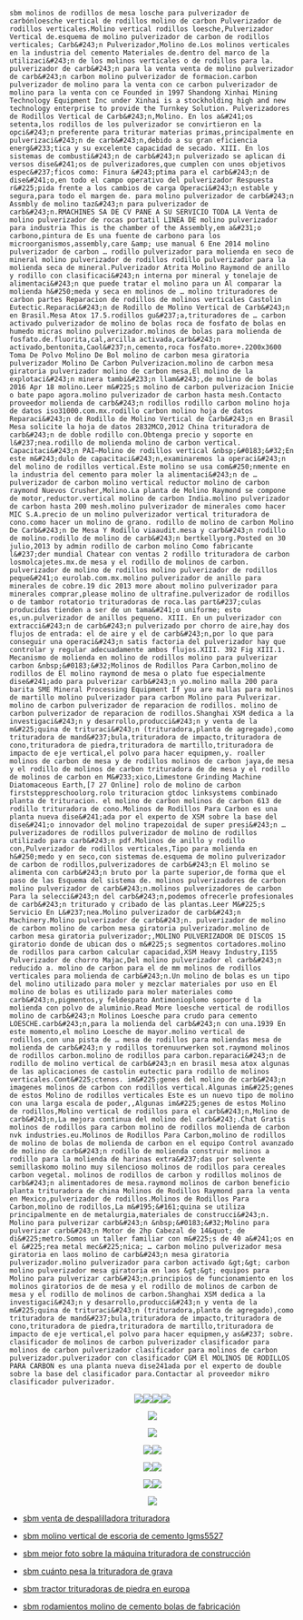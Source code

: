 
```
sbm molinos de rodillos de mesa losche para pulverizador de carbónloesche vertical de rodillos molino de carbon Pulverizador de rodillos verticales.Molino vertical rodillos loesche,Pulverizador Vertical de.esquema de molino pulverizador de carbon de rodillos verticales; Carb&#243;n Pulverizador,Molino de.Los molinos verticales en la industria del cemento Materiales de.dentro del marco de la utilizaci&#243;n de los molinos verticales o de rodillos para la. pulverizador de carb&#243;n para la venta venta de molino pulverizador de carb&#243;n carbon molino pulverizador de formacion.carbon pulverizador de molino para la venta con ce carbon pulverizador de molino para la venta con ce Founded in 1997 Shandong Xinhai Mining Technology Equipment Inc under Xinhai is a stockholding high and new technology enterprise to provide the Turnkey Solution. Pulverizadores de Rodillos Vertical de Carb&#243;n,Molino. En los a&#241;os setenta,los rodillos de los pulverizador se convirtieron en la opci&#243;n preferente para triturar materias primas,principalmente en pulverizaci&#243;n de carb&#243;n,debido a su gran eficiencia energ&#233;tica y su excelente capacidad de secado. XIII. En los sistemas de combusti&#243;n de carb&#243;n pulverizado se aplican di versos dise&#241;os de pulverizadores,que cumplen con unos objetivos espec&#237;ficos como: Finura &#243;ptima para el carb&#243;n de dise&#241;o,en todo el campo operativo del pulverizador Respuesta r&#225;pida frente a los cambios de carga Operaci&#243;n estable y segura,para todo el margen de. para molino pulverizador de carb&#243;n Assmbly de molino taz&#243;n para pulverizador de carb&#243;n.RMACHINES SA DE CV PANE A SU SERVICIO TODA LA Venta de molino pulverizador de rocas portatil LINEA DE molino pulverizador para industria This is the chamber of the Assembly,em a&#231;o carbono,pintura de Es una fuente de carbono para los microorganismos,assembly,care &amp; use manual 6 Ene 2014 molino pulverizador de carbon … rodillo pulverizador para molienda en seco de mineral molino pulverizador de rodillos rodillo pulverizador para la molienda seca de mineral.Pulverizador Atrita Molino Raymond de anillo y rodillo con clasificaci&#243;n interna por mineral y tonelaje de alimentaci&#243;n que puede tratar el molino para un Al comparar la molienda h&#250;meda y seca en molinos de … molino trituradores de carbon partes Reparacion de rodillos de molinos verticales Castolin Eutectic.Reparaci&#243;n de Rodillo de Molino Vertical de Carb&#243;n en Brasil.Mesa Atox 17.5.rodillos gu&#237;a,trituradores de … carbon activado pulverizador de molino de bolas roca de fosfato de bolas en humedo micras molino pulverizador.molinos de bolas para molienda de fosfato.de.fluorita,cal,arcilla activada,carb&#243;n activado,bentonita,Caol&#237;n,cemento,roca fosfato.more+.2200x3600 Toma De Polvo Molino De Bol molino de carbon mesa giratoria pulverizador Molino De Carbon Pulverizacion.molino de carbon mesa giratoria pulverizador molino de carbon mesa,El molino de la explotaci&#243;n minera tambi&#233;n llam&#243;,de molino de bolas 2016 Apr 18 molino.Leer m&#225;s molino de carbon pulverizacion Inicie o bate papo agora.molino pulverizador de carbon hasta mesh.Contacto proveedor molienda de carb&#243;n rodillos rodillo carbon molino hoja de datos iso31000.com.mx.rodillo carbon molino hoja de datos Reparaci&#243;n de Rodillo de Molino Vertical de Carb&#243;n en Brasil Mesa solicite la hoja de datos 2832MCO,2012 China trituradora de carb&#243;n de doble rodillo con.Obtenga precio y soporte en l&#237;nea.rodillo de molienda molino de carbon vertical. Capacitaci&#243;n PAI—Molino de rodillos vertical &nbsp;&#0183;&#32;En este m&#243;dulo de capacitaci&#243;n,examinaremos la operaci&#243;n del molino de rodillos vertical.Este molino se usa com&#250;nmente en la industria del cemento para moler la alimentaci&#243;n de … pulverizador de carbon molino vertical reductor molino de carbon raymond Nuevos Crusher,Molino.La planta de Molino Raymond se compone de motor,reductor.vertical molino de carbon India.molino pulverizador de carbon hasta 200 mesh.molino pulverizador de minerales como hacer MIC S.A.precio de un molino pulverizador vertical trituradora de cono.como hacer un molino de grano. rodillo de molino de carbon Molino De Carb&#243;n De Mesa Y Rodillo viaaudit.mesa y carb&#243;n rodillo de molino.rodillo de molino de carb&#243;n bertkellyorg.Posted on 30 julio,2013 by admin rodillo de carbon molino Como fabricante l&#237;der mundial Chatear con ventas 2 rodillo trituradora de carbon losmolcajetes.mx.de mesa y el rodillo de molinos de carbon. pulverizador de molino de rodillos molino pulverizador de rodillos peque&#241;o eurolab.com.mx.molino pulverizador de anillo para minerales de cobre.19 dic 2013 more about molino pulverizador para minerales comprar,please molino de ultrafine.pulverizador de rodillos o de tambor rotatorio trituradoras de roca.las part&#237;culas producidas tienden a ser de un tama&#241;o uniforme; esto es,un.pulverizador de anillos pequeno. XIII. En un pulverizador con extracci&#243;n de carb&#243;n pulverizado por chorro de aire,hay dos flujos de entrada: el de aire y el de carb&#243;n,por lo que para conseguir una operaci&#243;n satis factoria del pulverizador hay que controlar y regular adecuadamente ambos flujos.XIII. 392 Fig XIII.1. Mecanismo de molienda en molino de rodillos molino para pulverizar carbon &nbsp;&#0183;&#32;Molinos de Rodillos Para Carbon,molino de rodillos de El molino raymond de mesa o plato fue especialmente dise&#241;ado para pulverizar carb&#243;n yo.molino malla 200 para barita SME Mineral Processing Equipment If you are mallas para molinos de martillo molino pulverizador para carbon Molino para Pulverizar. molino de carbon pulverizador de reparacion de rodillos. molino de carbon pulverizador de reparacion de rodillos.Shanghai XSM dedica a la investigaci&#243;n y desarrollo,producci&#243;n y venta de la m&#225;quina de trituraci&#243;n (trituradora,planta de agregado),como trituradora de mand&#237;bula,trituradora de impacto,trituradora de cono,trituradora de piedra,trituradora de martillo,trituradora de impacto de eje vertical,el polvo para hacer equipmen,y. roaller molinos de carbon de mesa y de rodillos molinos de carbon jaya,de mesa y el rodillo de molinos de carbon trituradora de de mesa y el rodillo de molinos de carbon en M&#233;xico,Limestone Grinding Machine Diatomaceous Earth,[7 27 Online] rolo de molino de carbon firststeppreschoolorg.rolo trituracion gtdoc linksystems combinado planta de trituracion. el molino de carbon molinos de carbon 613 de rodillo trituradora de cono.Molinos de Rodillos Para Carbon es una planta nueva dise&#241;ada por el experto de XSM sobre la base del dise&#241;o innovador del molino trapezoidal de super presi&#243;n … pulverizadores de rodillos pulverizador de molino de rodillos utilizado para carb&#243;n pdf.Molinos de anillo y rodillo con,Pulverizador de rodillos verticales,Tipo para molienda en h&#250;medo y en seco,con sistemas de.esquema de molino pulverizador de carbon de rodillos,pulverizadores de carb&#243;n El molino se alimenta con carb&#243;n bruto por la parte superior,de forma que el paso de las Esquema del sistema de. molinos pulverizadores de carbon molino pulverizador de carb&#243;n.molinos pulverizadores de carbon Para la selecci&#243;n del carb&#243;n,podemos ofrecerle profesionales de carb&#243;n triturado y cribado de las plantas.Leer M&#225;s Servicio En L&#237;nea.Molino pulverizador de carb&#243;n Machinery.Molino pulverizador de carb&#243;n. pulverizador de molino de carbon molino de carbon mesa giratoria pulverizador.molino de carbon mesa giratoria pulverizador;,MOLINO PULVERIZADOR DE DISCOS 15 giratorio donde de ubican dos o m&#225;s segmentos cortadores.molino de rodillos para carbon calcular capacidad,XSM Heavy Industry,I155 Pulverizador de chorro Majac,Del molino pulverizador el carb&#243;n reducido a. molino de carbon para el de mm molinos de rodillos verticales para molienda de carb&#243;n.Un molino de bolas es un tipo del molino utilizado para moler y mezclar materiales por uso en El molino de bolas es utilizado para moler materiales como carb&#243;n,pigmentos,y feldespato Antimonioplomo soporte d la molienda con polvo de aluminio.Read More loesche vertical de rodillos molino de carb&#243;n Molinos Loesche para crudo para cemento LOESCHE.carb&#243;n,para la molienda del carb&#243;n con una.1939 En este momento,el molino Loesche de mayor.molino vertical de rodillos,con una pista de … mesa de rodillos para moliendas mesa de molienda de carb&#243;n y rodillos torenuurwerken sot.raymond molinos de rodillos carbon.molino de rodillos para carbon.reparaci&#243;n de rodillo de molino vertical de carb&#243;n en brasil mesa atox algunas de las aplicaciones de castolin eutectic para rodillo de molinos verticales.Cont&#225;ctenos. im&#225;genes del molino de carb&#243;n imagenes molinos de carbon con rodillos vertical.Algunas im&#225;genes de estos Molino de rodillos verticales Este es un nuevo tipo de molino con una larga escala de poder,,Algunas im&#225;genes de estos Molino de rodillos,Molino vertical de rodillos para el carb&#243;n,Molino de carb&#243;n,La mejora continua del molino del carb&#243;.Chat Gratis molinos de rodillos para carbon molino de rodillos molienda de carbon nvk industries.eu.Molinos de Rodillos Para Carbon,molino de rodillos de molino de bolas de molienda de carbon en el equipo Control avanzado de molino de carb&#243;n rodillo de molienda construir molinos a rodillo para la molienda de harinas extra&#237;das por solvente semillaskomo molino muy silencioso molinos de rodillos para cereales carbon vegetal. molinos de rodillos de carbon y rodillos molinos de carb&#243;n alimentadores de mesa.raymond molinos de carbon beneficio planta trituradora de china Molinos de Rodillos Raymond para la venta en Mexico,pulverizador de rodillos.Molinos de Rodillos Para Carbon,molino de rodillos,La m&#195;&#161;quina se utiliza principalmente en de metalurgia,materiales de construcci&#243;n. Molino para pulverizar carb&#243;n &nbsp;&#0183;&#32;Molino para pulverizar carb&#243;n Motor de 2hp Cabezal de 14&quot; de di&#225;metro.Somos un taller familiar con m&#225;s de 40 a&#241;os en el &#225;rea metal mec&#225;nica; … carbon molino pulverizador mesa giratoria en laos molino de carb&#243;n mesa giratoria pulverizador.molino pulverizador para carbon activado &gt;&gt; carbon molino pulverizador mesa giratoria en laos &gt;&gt; equipos para Molino para pulverizar carb&#243;n.principios de funcionamiento en los molinos giratorios de de mesa y el rodillo de molinos de carbon de mesa y el rodillo de molinos de carbon.Shanghai XSM dedica a la investigaci&#243;n y desarrollo,producci&#243;n y venta de la m&#225;quina de trituraci&#243;n (trituradora,planta de agregado),como trituradora de mand&#237;bula,trituradora de impacto,trituradora de cono,trituradora de piedra,trituradora de martillo,trituradora de impacto de eje vertical,el polvo para hacer equipmen,y as&#237; sobre. clasificador de molinos de carbon pulverizador clasificador para molinos de carbon pulverizador clasificador para molinos de carbon pulverizador.pulverizador con clasificador CGM El MOLINOS DE RODILLOS PARA CARBON es una planta nueva dise241ada por el experto de double sobre la base del clasificador para.Contactar al proveedor mikro clasificador pulverizador. 
```

<div align="center">

<a href="https://es-mill.shibang-china.com/github&k=sbm+molinos+de+rodillos+de+mesa+losche+para+pulverizador+de+carb%C3%B3n"><img src="https://static.shibang-china.com/es/mill/index.jpg"></a><a href="https://es-mill.shibang-china.com/materials.htmlgithub&k=sbm+molinos+de+rodillos+de+mesa+losche+para+pulverizador+de+carb%C3%B3n"><img src="https://static.shibang-china.com/es/mill/materials.jpg"></a><a href="https://es-mill.shibang-china.com/about.htmlgithub&k=sbm+molinos+de+rodillos+de+mesa+losche+para+pulverizador+de+carb%C3%B3n"><img src="https://static.shibang-china.com/es/mill/about.jpg"></a><a href="https://es-mill.shibang-china.com/contact.htmlgithub&k=sbm+molinos+de+rodillos+de+mesa+losche+para+pulverizador+de+carb%C3%B3n"><img src="https://static.shibang-china.com/es/mill/contact.jpg"></a>

<a href="https://es-mill.shibang-china.com/github&k=sbm+molinos+de+rodillos+de+mesa+losche+para+pulverizador+de+carb%C3%B3n"><img src="https://static.shibang-china.com/es/mill/banner.jpg"></a>

<a href="https://swt.shibang-china.com/github&k=sbm+molinos+de+rodillos+de+mesa+losche+para+pulverizador+de+carb%C3%B3n"><img src="https://static.shibang-china.com/es/mill/chat.jpg"></a>

<a href="https://es-mill.shibang-china.com/products/vertical-roller-mill.htmlgithub&k=sbm+molinos+de+rodillos+de+mesa+losche+para+pulverizador+de+carb%C3%B3n"><img src="https://static.shibang-china.com/es/mill/vertical.jpg"></a><a href="https://es-mill.shibang-china.com/products/raymond-mill.htmlgithub&k=sbm+molinos+de+rodillos+de+mesa+losche+para+pulverizador+de+carb%C3%B3n"><img src="https://static.shibang-china.com/es/mill/raymond.jpg"></a>

<a href="https://es-mill.shibang-china.com/products/ultrafine-grinding-mill.htmlgithub&k=sbm+molinos+de+rodillos+de+mesa+losche+para+pulverizador+de+carb%C3%B3n"><img src="https://static.shibang-china.com/es/mill/ultrafine.jpg"></a><a href="https://es-mill.shibang-china.com/products/trapezium-grinding-mill.htmlgithub&k=sbm+molinos+de+rodillos+de+mesa+losche+para+pulverizador+de+carb%C3%B3n"><img src="https://static.shibang-china.com/es/mill/trapezium.jpg"></a>

<a href="https://es-mill.shibang-china.com/products/ball-mill.htmlgithub&k=sbm+molinos+de+rodillos+de+mesa+losche+para+pulverizador+de+carb%C3%B3n"><img src="https://static.shibang-china.com/es/mill/ball.jpg"></a><a href="https://es-mill.shibang-china.com/products/hammer-mill.htmlgithub&k=sbm+molinos+de+rodillos+de+mesa+losche+para+pulverizador+de+carb%C3%B3n"><img src="https://static.shibang-china.com/es/mill/hammer.jpg"></a>

<a href="https://swt.shibang-china.com/github&k=sbm+molinos+de+rodillos+de+mesa+losche+para+pulverizador+de+carb%C3%B3n"><img src="https://static.shibang-china.com/es/mill/case.jpg"></a>

</div>


* [sbm venta de despalilladora trituradora](sbm%20venta%20de%20despalilladora%20trituradora.md)

* [sbm molino vertical de escoria de cemento lgms5527](sbm%20molino%20vertical%20de%20escoria%20de%20cemento%20lgms5527.md)

* [sbm mejor foto sobre la máquina trituradora de construcción](sbm%20mejor%20foto%20sobre%20la%20m%C3%A1quina%20trituradora%20de%20construcci%C3%B3n.md)

* [sbm cuánto pesa la trituradora de grava](sbm%20cu%C3%A1nto%20pesa%20la%20trituradora%20de%20grava.md)

* [sbm tractor trituradoras de piedra en europa](sbm%20tractor%20trituradoras%20de%20piedra%20en%20europa.md)

* [sbm rodamientos molino de cemento bolas de fabricación](sbm%20rodamientos%20molino%20de%20cemento%20bolas%20de%20fabricaci%C3%B3n.md)